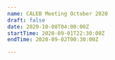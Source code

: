 ```yaml
---
name: CALEB Meeting October 2020
draft: false
date: 2020-10-08T04:00:00Z
startTime: 2020-09-01T22:30:00Z
endTime: 2020-09-02T00:30:00Z

---
```

